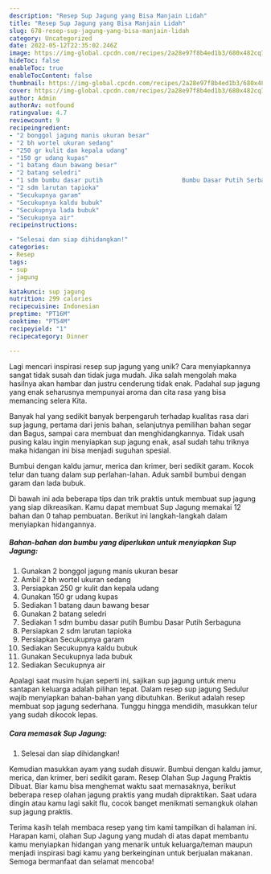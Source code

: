 ```yaml
---
description: "Resep Sup Jagung yang Bisa Manjain Lidah"
title: "Resep Sup Jagung yang Bisa Manjain Lidah"
slug: 678-resep-sup-jagung-yang-bisa-manjain-lidah
category: Uncategorized
date: 2022-05-12T22:35:02.246Z
image: https://img-global.cpcdn.com/recipes/2a28e97f8b4ed1b3/680x482cq70/sup-jagung-foto-resep-utama.jpg
hideToc: false
enableToc: true
enableTocContent: false
thumbnail: https://img-global.cpcdn.com/recipes/2a28e97f8b4ed1b3/680x482cq70/sup-jagung-foto-resep-utama.jpg
cover: https://img-global.cpcdn.com/recipes/2a28e97f8b4ed1b3/680x482cq70/sup-jagung-foto-resep-utama.jpg
author: Admin
authorAv: notfound
ratingvalue: 4.7
reviewcount: 9
recipeingredient:
- "2 bonggol jagung manis ukuran besar"
- "2 bh wortel ukuran sedang"
- "250 gr kulit dan kepala udang"
- "150 gr udang kupas"
- "1 batang daun bawang besar"
- "2 batang seledri"
- "1 sdm bumbu dasar putih                      Bumbu Dasar Putih Serbaguna"
- "2 sdm larutan tapioka"
- "Secukupnya garam"
- "Secukupnya kaldu bubuk"
- "Secukupnya lada bubuk"
- "Secukupnya air"
recipeinstructions:

- "Selesai dan siap dihidangkan!"
categories:
- Resep
tags:
- sup
- jagung

katakunci: sup jagung 
nutrition: 299 calories
recipecuisine: Indonesian
preptime: "PT16M"
cooktime: "PT54M"
recipeyield: "1"
recipecategory: Dinner

---
```





Lagi mencari inspirasi resep sup jagung yang unik? Cara menyiapkannya sangat tidak susah dan tidak juga mudah. Jika salah mengolah maka hasilnya akan hambar dan justru cenderung tidak enak. Padahal sup jagung yang enak seharusnya mempunyai aroma dan cita rasa yang bisa memancing selera Kita.





Banyak hal yang sedikit banyak berpengaruh terhadap kualitas rasa dari sup jagung, pertama dari jenis bahan, selanjutnya pemilihan bahan segar dan Bagus, sampai cara membuat dan menghidangkannya. Tidak usah pusing kalau ingin menyiapkan sup jagung enak,      asal sudah tahu triknya maka hidangan ini bisa menjadi suguhan spesial.














Bumbui dengan kaldu jamur, merica dan krimer, beri sedikit garam. Kocok telur dan tuang dalam sup perlahan-lahan. Aduk sambil bumbui dengan garam dan lada bubuk.






Di bawah ini ada beberapa tips dan trik praktis untuk membuat sup jagung yang siap dikreasikan. Kamu dapat membuat Sup Jagung memakai 12 bahan dan 0 tahap pembuatan. Berikut ini langkah-langkah dalam menyiapkan hidangannya.

<!--inarticleads1-->

##### Bahan-bahan dan bumbu yang diperlukan untuk menyiapkan Sup Jagung:

1. Gunakan 2 bonggol jagung manis ukuran besar
1. Ambil 2 bh wortel ukuran sedang
1. Persiapkan 250 gr kulit dan kepala udang
1. Gunakan 150 gr udang kupas
1. Sediakan 1 batang daun bawang besar
1. Gunakan 2 batang seledri
1. Sediakan 1 sdm bumbu dasar putih                      Bumbu Dasar Putih Serbaguna
1. Persiapkan 2 sdm larutan tapioka
1. Persiapkan Secukupnya garam
1. Sediakan Secukupnya kaldu bubuk
1. Gunakan Secukupnya lada bubuk
1. Sediakan Secukupnya air


Apalagi saat musim hujan seperti ini, sajikan sup jagung untuk menu santapan keluarga adalah pilihan tepat. Dalam resep sup jagung Sedulur wajib menyiapkan bahan-bahan yang dibutuhkan. Berikut adalah resep membuat sop jagung sederhana. Tunggu hingga mendidih, masukkan telur yang sudah dikocok lepas. 

<!--inarticleads2-->

##### Cara memasak Sup Jagung:


1. Selesai dan siap dihidangkan!

Kemudian masukkan ayam yang sudah disuwir. Bumbui dengan kaldu jamur, merica, dan krimer, beri sedikit garam. Resep Olahan Sup Jagung Praktis Dibuat. Biar kamu bisa menghemat waktu saat memasaknya, berikut beberapa resep olahan jagung praktis yang mudah dipraktikan. Saat udara dingin atau kamu lagi sakit flu, cocok banget menikmati semangkuk olahan sup jagung praktis. 

Terima kasih telah membaca resep yang tim kami tampilkan di halaman ini. Harapan kami, olahan Sup Jagung yang mudah di atas dapat membantu kamu menyiapkan hidangan yang menarik untuk keluarga/teman maupun menjadi inspirasi bagi kamu yang berkeinginan untuk berjualan makanan. Semoga bermanfaat dan selamat mencoba!

